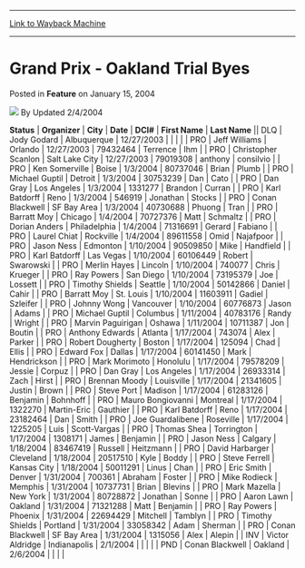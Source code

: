 
---
[Link to Wayback Machine](https://web.archive.org/web/20220816155140/https://magic.wizards.com/en/articles/archive/feature/grand-prix-oakland-trial-byes-2004-01-15)

[_metadata_:author]:- "Updated 2-4-2004"
[_metadata_:description]:- "StatusOrganizerCityDateDCI#First NameLast NameDLQJody GodardAlbuquerque12/27/2003PROJeff WilliamsOrlando12/27/200379432464TerrenceIhmPROChristopher ScanlonSalt Lake City12/27/200379019308anthonyconsilvioPROKen SomervilleBoise1/3/200480737046BrianPlumbPROMichael GuptilDetroit1/3/200430753239DanCatoPRODan GrayLos Angeles1/3/20041331277BrandonCurranPROKarl"
[_metadata_:generator]:- "Drupal 7 (http://drupal.org)"
[_metadata_:publish_date]:- "2004-01-15"
[_metadata_:title]:- "Grand Prix - Oakland Trial Byes"
[_metadata_:wayback_capture_timestamp]:- "2022-08-16 15:51:40+00:00"
[_metadata_:wayback_raw_url]:- "https://web.archive.org/web/20220816155140id_/https://magic.wizards.com/en/articles/archive/feature/grand-prix-oakland-trial-byes-2004-01-15"
[_metadata_:wayback_url]:- "https://magic.wizards.com/en/articles/archive/feature/grand-prix-oakland-trial-byes-2004-01-15"
---


Grand Prix - Oakland Trial Byes
===============================



 Posted in **Feature**
 on January 15, 2004 






![](https://media.magic.wizards.com/styles/auth_small/public/generic-avatar-150_420.png)
By Updated 2/4/2004













 **Status** | **Organizer** | **City** | **Date** | **DCI#** | **First Name** | **Last Name** || DLQ | Jody Godard | Albuquerque | 12/27/2003 |  |  |  |
| PRO | Jeff Williams | Orlando | 12/27/2003 | 79432464 | Terrence | Ihm |
| PRO | Christopher Scanlon | Salt Lake City | 12/27/2003 | 79019308 | anthony | consilvio |
| PRO | Ken Somerville | Boise | 1/3/2004 | 80737046 | Brian | Plumb |
| PRO | Michael Guptil | Detroit | 1/3/2004 | 30753239 | Dan | Cato |
| PRO | Dan Gray | Los Angeles | 1/3/2004 | 1331277 | Brandon | Curran |
| PRO | Karl Batdorff | Reno | 1/3/2004 | 546919 | Jonathan | Stocks |
| PRO | Conan Blackwell | SF Bay Area | 1/3/2004 | 40730688  | Phuong | Tran |
| PRO | Barratt Moy | Chicago | 1/4/2004 | 70727376 | Matt | Schmaltz |
| PRO | Dorian Anders | Philadelphia | 1/4/2004 | 71316691 | Gerard | Fabiano |
| PRO | Laurel Chiat | Rockville | 1/4/2004 | 89611558 | Omid | Najafpoor |
| PRO | Jason Ness | Edmonton | 1/10/2004 | 90509850 | Mike | Handfield |
| PRO | Karl Batdorff | Las Vegas | 1/10/2004 | 60106449 | Robert | Swarowski |
| PRO | Merlin Hayes | Lincoln | 1/10/2004 | 740077 | Chris | Krueger |
| PRO | Ray Powers | San Diego | 1/10/2004 | 73195379  | Joe | Lossett  |
| PRO | Timothy Shields | Seattle | 1/10/2004 | 50142866 | Daniel | Cahir |
| PRO | Barratt Moy | St. Louis | 1/10/2004 | 11603911 | Gadiel | Szleifer |
| PRO | Johnny Wong | Vancouver | 1/10/2004 | 60776873 | Jason | Adams |
| PRO | Michael Guptil | Columbus | 1/11/2004 | 40783176 | Randy | Wright |
| PRO | Marvin Paguirigan | Oshawa | 1/11/2004 | 10711387 | Jon | Boutin |
| PRO | Anthony Edwards | Atlanta | 1/17/2004 | 743074 | Alex | Parker |
| PRO | Robert Dougherty | Boston | 1/17/2004 | 125094  | Chad | Ellis |
| PRO | Edward Fox | Dallas | 1/17/2004 | 60141450 | Mark | Hendrickson |
| PRO | Mark Morimoto | Honolulu | 1/17/2004 | 79578209 | Jessie | Corpuz |
| PRO | Dan Gray | Los Angeles | 1/17/2004 | 26933314 | Zach | Hirst |
| PRO | Brennan Moody | Louisville | 1/17/2004 | 21341605  | Justin | Brown |
| PRO | Steve Port | Madison | 1/17/2004 | 61283126  | Benjamin | Bohnhoff |
| PRO | Mauro Bongiovanni | Montreal | 1/17/2004 | 1322270 | Martin-Eric | Gauthier |
| PRO | Karl Batdorff | Reno | 1/17/2004 | 23182464 | Dan | Smith |
| PRO | Joe Guardalibene | Roseville | 1/17/2004 | 1225205 | Luis | Scott-Vargas |
| PRO | Thomas Shea | Torrington | 1/17/2004 | 1308171 | James | Benjamin |
| PRO | Jason Ness | Calgary | 1/18/2004 | 83467419 | Russell | Heitzmann |
| PRO | David Harbarger | Cleveland | 1/18/2004 | 20517510 | Kyle | Boddy |
| PRO | Steve Ferrell | Kansas City | 1/18/2004 | 50011291 | Linus | Chan |
| PRO | Eric Smith | Denver | 1/31/2004 | 700361  | Abraham | Foster |
| PRO | Mike Rodieck | Memphis | 1/31/2004 | 10737731  | Brian | Blevins |
| PRO | Mark Mazella | New York | 1/31/2004 | 80728872  | Jonathan | Sonne |
| PRO | Aaron Lawn | Oakland | 1/31/2004 | 71321288  | Matt | Benjamin  |
| PRO | Ray Powers | Phoenix | 1/31/2004 | 22694429  | Mitchell | Tamblyn  |
| PRO | Timothy Shields | Portland | 1/31/2004 | 33058342  | Adam | Sherman |
| PRO | Conan Blackwell | SF Bay Area | 1/31/2004 | 1315056  | Alex | Alepin |
| INV | Victor Aldridge | Indianapolis | 2/1/2004 |  |  |  |
| PND | Conan Blackwell | Oakland | 2/6/2004 |  |  |  |







